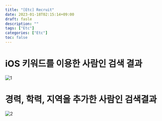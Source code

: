 ```yaml
---
title: "[Etc] Recruit"
date: 2023-01-18T02:15:14+09:00
draft: fasle
description: ""
tags: ["Etc"]
categories: ["Etc"]
toc: false
---
```


# iOS 키워드를 이용한 사람인 검색 결과
![1](/images/Blog/recruit/1.png)

# 경력, 학력, 지역을 추가한 사람인 검색결과
![2](/images/Blog/recruit/2.png)